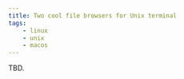 ```yaml
---
title: Two cool file browsers for Unix terminal
tags:
    - linux
    - unix
    - macos
---
```


TBD.
